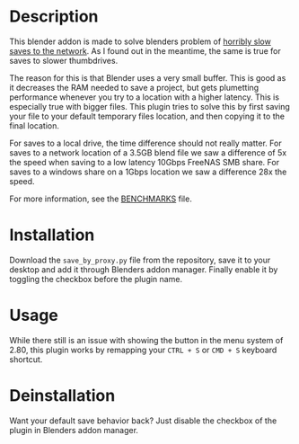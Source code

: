# Description

This blender addon is made to solve blenders problem of [horribly slow saves to the network](https://blender.stackexchange.com/questions/149926/saving-blend-files-straight-to-server-nets-0-5-speed-of-a-windows-file-copy-ho).
As I found out in the meantime, the same is true for saves to slower thumbdrives.

The reason for this is that Blender uses a very small buffer. This is good as it decreases the RAM needed to save a project, but gets plumetting performance whenever you try to a location with a higher latency.
This is especially true with bigger files. This plugin tries to solve this by first saving your file to your default temporary files location, and then copying it to the final location.

For saves to a local drive, the time difference should not really matter. 
For saves to a network location of a 3.5GB blend file we saw a difference of 5x the speed when saving to a low latency 10Gbps FreeNAS SMB share.
For saves to a windows share on a 1Gbps location we saw a difference 28x the speed.

For more information, see the [BENCHMARKS](BENCHMARKS) file.

# Installation

Download the `save_by_proxy.py` file from the repository, save it to your desktop and add it through Blenders addon manager.
Finally enable it by toggling the checkbox before the plugin name.

# Usage

While there still is an issue with showing the button in the menu system of 2.80, this plugin works by remapping your `CTRL + S` or `CMD + S` keyboard shortcut.

# Deinstallation

Want your default save behavior back? Just disable the checkbox of the plugin in Blenders addon manager.
